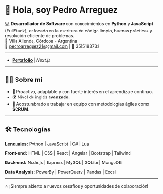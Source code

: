 # 👋 Hola, soy Pedro Arreguez  

💻 **Desarrollador de Software** con conocimientos en **Python** y **JavaScript** (FullStack), enfocado en la escritura de código limpio, buenas prácticas y resolución eficiente de problemas.  
📍 Villa Allende, Córdoba - Argentina  
📧 pedroarreguez21@gmail.com | 📱 3515183732  

---

- **[Portafolio](https://portafolio-pedroar.vercel.app/)** | *Next.js*  

---

## 🧑‍💻 Sobre mí
- 🚀 Proactivo, adaptable y con fuerte interés en el aprendizaje continuo.  
- 🌍 Nivel de inglés **avanzado**.  
- 🤝 Acostumbrado a trabajar en equipo con metodologías ágiles como **SCRUM**.

---

## 🛠️ Tecnologías

**Lenguajes:** Python | JavaScript | C# | Lua  

**Front-end:** HTML | CSS | React | Angular | Bootstrap | Tailwind  

**Back-end:** Node.js | Express | MySQL | SQLite | MongoDB  

**Data Analysis:** PowerBy | PowerQuery | Pandas | Excel  

---
⭐️ ¡Siempre abierto a nuevos desafíos y oportunidades de colaboración!
